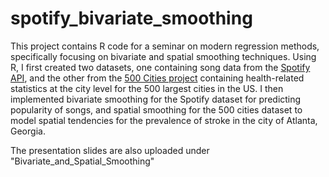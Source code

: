 # spotify_bivariate_smoothing
This project contains R code for a seminar on modern regression methods, specifically focusing on bivariate and spatial smoothing techniques. Using R, I first created two datasets, one containing song data from the [Spotify API](https://developer.spotify.com/documentation/web-api), and the other from the [500 Cities project](https://www.cdc.gov/places/about/500-cities-2016-2019/index.html) containing health-related statistics at the city level for the 500 largest cities in the US. I then implemented bivariate smoothing for the Spotify dataset for predicting popularity of songs, and spatial smoothing for the 500 cities dataset to model spatial tendencies for the prevalence of stroke in the city of Atlanta, Georgia.

The presentation slides are also uploaded under "Bivariate_and_Spatial_Smoothing"


